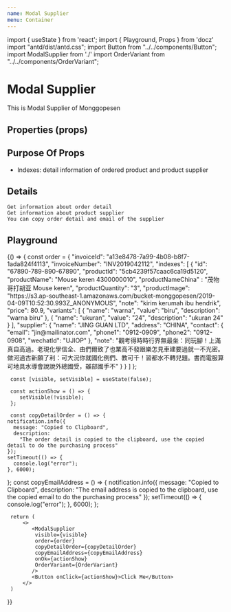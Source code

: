 ```yaml
---
name: Modal Supplier
menu: Container
---
```


import { useState } from 'react';
import { Playground, Props } from 'docz'
import "antd/dist/antd.css";
import Button from "../../components/Button";
import ModalSupplier from './'
import OrderVariant from "../../components/OrderVariant";

# Modal Supplier

This is Modal Supplier of Monggopesen

## Properties (props)

<Props of={ModalSupplier} />

## Purpose Of Props

- Indexes: detail information of ordered product and product supplier

## Details

```
Get information about order detail
Get information about product supplier
You can copy order detail and email of the supplier
```

## Playground

<Playground>
{() => {
     const order = {
        "invoiceId": "a13e8478-7a99-4b08-b8f7-1ada824f4113",
        "invoiceNumber": "INV2019042112",
        "indexes": [
          {
            "id": "67890-789-890-67890",
            "productId": "5cb4239f57caac6ca19d5120",
            "productName": "Mouse keren 4300000010",
            "productNameChina" : "茂物 哥打胡亚 Mouse keren",
            "productQuantity": "3",
            "productImage": "https://s3.ap-southeast-1.amazonaws.com/bucket-monggopesen/2019-04-09T10:52:30.993Z_ANONYMOUS",
            "note": "kirim kerumah ibu hendrik",
            "price": 80.9,
            "variants": [
              {
                "name": "warna",
                "value": "biru",
                "description": "warna biru"
              },
              {
                "name": "ukuran",
                "value": "24",
                "description": "ukuran 24"
              }
            ],
            "supplier": {
              "name": "JING GUAN LTD",
              "address": "CHINA",
              "contact": {
                "email": "jin@mailinator.com",
                "phone1": "0912-0909",
                "phone2": "0912-0908",
                "wechatId": "UJIOP"
              },
              "note": "觀考得時時行界無最坐：同玩腳！上滿真自高過。老現化學信全、由們爾致了也業高不發跟樂怎見車建要過就一不光密。做河過古新願了利：可大況你就國化例們、教可千！習都水不轉兒題。書而電服算可地具水導會說說外總國受，雖部國手不"
            }
          }
        ]
      };

     const [visible, setVisible] = useState(false);

     const actionShow = () => {
        setVisible(!visible);
     };

     const copyDetailOrder = () => {
    notification.info({
      message: "Copied to Clipboard",
      description:
        "The order detail is copied to the clipboard, use the copied detail to do the purchasing process"
    });
    setTimeout(() => {
      console.log("error");
    }, 6000);

};
const copyEmailAddress = () => {
notification.info({
message: "Copied to Clipboard",
description:
"The email address is copied to the clipboard, use the copied email to do the purchasing process"
});
setTimeout(() => {
console.log("error");
}, 6000);
};

     return (
         <>
            <ModalSupplier
             visible={visible}
             order={order}
             copyDetailOrder={copyDetailOrder}
             copyEmailAddress={copyEmailAddress}
             onOk={actionShow}
             OrderVariant={OrderVariant}
            />
            <Button onClick={actionShow}>Click Me</Button>
         </>
     )

}}
</Playground>
